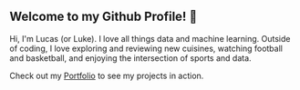 ## Welcome to my Github Profile! 👋

Hi, I'm Lucas (or Luke). I love all things data and machine learning. Outside of coding, I love exploring and reviewing new cuisines, watching football and basketball, and enjoying the intersection of sports and data.

Check out my [Portfolio](lmorgan168.github.io) to see my projects in action. 
<!--
**lmorgan168/lmorgan168** is a ✨ _special_ ✨ repository because its `README.md` (this file) appears on your GitHub profile.

Here are some ideas to get you started:

- 🔭 I’m currently working on ...
- 🌱 I’m currently learning ...
- 👯 I’m looking to collaborate on ...
- 🤔 I’m looking for help with ...
- 💬 Ask me about ...
- 📫 How to reach me: ...
- 😄 Pronouns: ...
- ⚡ Fun fact: ...
-->
